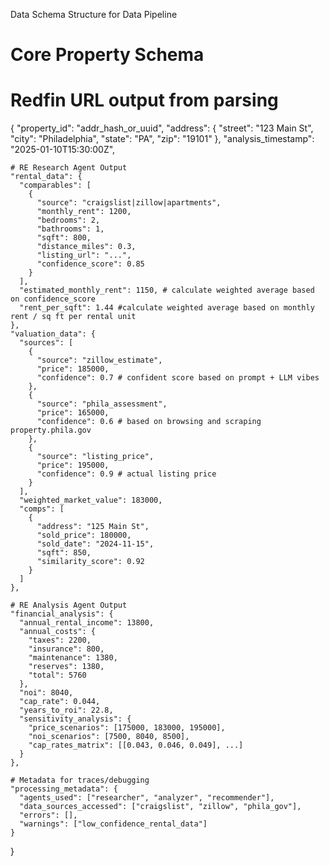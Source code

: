 Data Schema Structure for Data Pipeline

# Core Property Schema
  # Redfin URL output from parsing
  {
    "property_id": "addr_hash_or_uuid",
    "address": {
      "street": "123 Main St",
      "city": "Philadelphia",
      "state": "PA",
      "zip": "19101"
    },
    "analysis_timestamp": "2025-01-10T15:30:00Z",

    # RE Research Agent Output
    "rental_data": {
      "comparables": [
        {
          "source": "craigslist|zillow|apartments",
          "monthly_rent": 1200,
          "bedrooms": 2,
          "bathrooms": 1,
          "sqft": 800,
          "distance_miles": 0.3,
          "listing_url": "...",
          "confidence_score": 0.85
        }
      ],
      "estimated_monthly_rent": 1150, # calculate weighted average based on confidence_score
      "rent_per_sqft": 1.44 #calculate weighted average based on monthly rent / sq ft per rental unit
    },
    "valuation_data": {
      "sources": [
        {
          "source": "zillow_estimate",
          "price": 185000,
          "confidence": 0.7 # confident score based on prompt + LLM vibes
        },
        {
          "source": "phila_assessment",
          "price": 165000,
          "confidence": 0.6 # based on browsing and scraping property.phila.gov
        },
        {
          "source": "listing_price",
          "price": 195000,
          "confidence": 0.9 # actual listing price
        }
      ],
      "weighted_market_value": 183000,
      "comps": [
        {
          "address": "125 Main St",
          "sold_price": 180000,
          "sold_date": "2024-11-15",
          "sqft": 850,
          "similarity_score": 0.92
        }
      ]
    },

    # RE Analysis Agent Output
    "financial_analysis": {
      "annual_rental_income": 13800,
      "annual_costs": {
        "taxes": 2200,
        "insurance": 800,
        "maintenance": 1380,
        "reserves": 1380,
        "total": 5760
      },
      "noi": 8040,
      "cap_rate": 0.044,
      "years_to_roi": 22.8,
      "sensitivity_analysis": {
        "price_scenarios": [175000, 183000, 195000],
        "noi_scenarios": [7500, 8040, 8500],
        "cap_rates_matrix": [[0.043, 0.046, 0.049], ...]
      }
    },

    # Metadata for traces/debugging
    "processing_metadata": {
      "agents_used": ["researcher", "analyzer", "recommender"],
      "data_sources_accessed": ["craigslist", "zillow", "phila_gov"],
      "errors": [],
      "warnings": ["low_confidence_rental_data"]
    }
  }